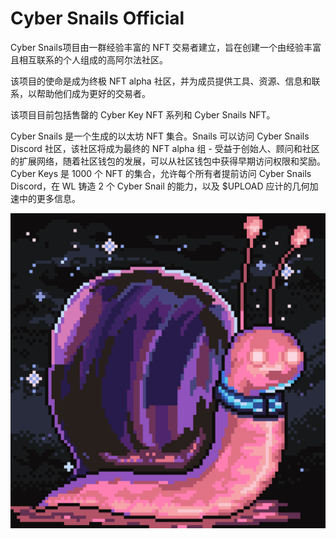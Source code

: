 # Cyber Snails Official

Cyber Snails项目由一群经验丰富的 NFT 交易者建立，旨在创建一个由经验丰富且相互联系的个人组成的高阿尔法社区。

该项目的使命是成为终极 NFT alpha 社区，并为成员提供工具、资源、信息和联系，以帮助他们成为更好的交易者。

该项目目前包括售罄的 Cyber Key NFT 系列和 Cyber Snails NFT。

Cyber Snails 是一个生成的以太坊 NFT 集合。Snails 可以访问 Cyber Snails Discord 社区，该社区将成为最终的 NFT alpha 组 - 受益于创始人、顾问和社区的扩展网络，随着社区钱包的发展，可以从社区钱包中获得早期访问权限和奖励。Cyber Keys 是 1000 个 NFT 的集合，允许每个所有者提前访问 Cyber Snails Discord，在 WL 铸造 2 个 Cyber Snail 的能力，以及 $UPLOAD 应计的几何加速中的更多信息。

![NFT](unnamed.png)
